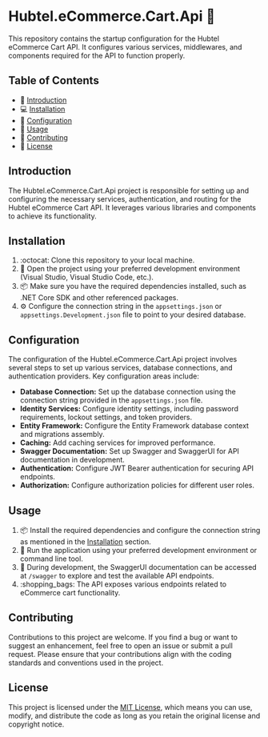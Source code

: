 # Hubtel.eCommerce.Cart.Api :shopping_cart:

This repository contains the startup configuration for the Hubtel eCommerce Cart API. It configures various services, middlewares, and components required for the API to function properly.

## Table of Contents

- :memo: [Introduction](#introduction)
- :computer: [Installation](#installation)
- :wrench: [Configuration](#configuration)
- :rocket: [Usage](#usage)
- :raising_hand: [Contributing](#contributing)
- :page_with_curl: [License](#license)

## Introduction

The Hubtel.eCommerce.Cart.Api project is responsible for setting up and configuring the necessary services, authentication, and routing for the Hubtel eCommerce Cart API. It leverages various libraries and components to achieve its functionality.

## Installation

1. :octocat: Clone this repository to your local machine.
2. :wrench: Open the project using your preferred development environment (Visual Studio, Visual Studio Code, etc.).
3. :package: Make sure you have the required dependencies installed, such as .NET Core SDK and other referenced packages.
4. :gear: Configure the connection string in the `appsettings.json` or `appsettings.Development.json` file to point to your desired database.

## Configuration

The configuration of the Hubtel.eCommerce.Cart.Api project involves several steps to set up various services, database connections, and authentication providers. Key configuration areas include:

- **Database Connection:** Set up the database connection using the connection string provided in the `appsettings.json` file.
- **Identity Services:** Configure identity settings, including password requirements, lockout settings, and token providers.
- **Entity Framework:** Configure the Entity Framework database context and migrations assembly.
- **Caching:** Add caching services for improved performance.
- **Swagger Documentation:** Set up Swagger and SwaggerUI for API documentation in development.
- **Authentication:** Configure JWT Bearer authentication for securing API endpoints.
- **Authorization:** Configure authorization policies for different user roles.

## Usage

1. :package: Install the required dependencies and configure the connection string as mentioned in the [Installation](#installation) section.
2. :rocket: Run the application using your preferred development environment or command line tool.
3. :book: During development, the SwaggerUI documentation can be accessed at `/swagger` to explore and test the available API endpoints.
4. :shopping_bags: The API exposes various endpoints related to eCommerce cart functionality.

## Contributing

Contributions to this project are welcome. If you find a bug or want to suggest an enhancement, feel free to open an issue or submit a pull request. Please ensure that your contributions align with the coding standards and conventions used in the project.

## License

This project is licensed under the [MIT License](LICENSE), which means you can use, modify, and distribute the code as long as you retain the original license and copyright notice.
